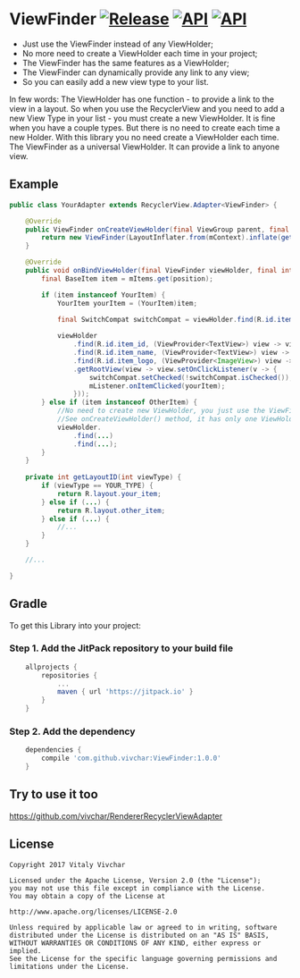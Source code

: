 # ViewFinder [![Release](https://jitpack.io/v/vivchar/ViewFinder.svg)](https://jitpack.io/#vivchar/ViewFinder) [![API](https://img.shields.io/badge/API-14%2B-yellow.svg?style=flat)](https://android-arsenal.com/api?level=14) [![API](https://img.shields.io/badge/Size-4%20KB-e91e63.svg)](http://www.methodscount.com/?lib=com.github.vivchar%3AViewFinder%3A1.0.0)

* Just use the ViewFinder instead of any ViewHolder;
* No more need to create a ViewHolder each time in your project;
* The ViewFinder has the same features as a ViewHolder;
* The ViewFinder can dynamically provide any link to any view;
* So you can easily add a new view type to your list.

In few words: The ViewHolder has one function - to provide a link to the view in a layout. So when you use the RecyclerView and you need to add a new View Type in your list - you must create a new ViewHolder. It is fine when you have a couple types.
But there is no need to create each time a new Holder. With this library you no need create a ViewHolder each time. The ViewFinder as a universal ViewHolder. It can provide a link to anyone view.

## Example 
```java
public class YourAdapter extends RecyclerView.Adapter<ViewFinder> {

    @Override
    public ViewFinder onCreateViewHolder(final ViewGroup parent, final int viewType) {
        return new ViewFinder(LayoutInflater.from(mContext).inflate(getLayoutID(viewType), parent, false));
    }

    @Override
    public void onBindViewHolder(final ViewFinder viewHolder, final int position) {
        final BaseItem item = mItems.get(position);

        if (item instanceof YourItem) {
            YourItem yourItem = (YourItem)item;
        
            final SwitchCompat switchCompat = viewHolder.find(R.id.item_switch);

            viewHolder
                .find(R.id.item_id, (ViewProvider<TextView>) view -> view.setText(String.valueOf(yourItem.getID())))
                .find(R.id.item_name, (ViewProvider<TextView>) view -> view.setText(yourItem.getName()))
                .find(R.id.item_logo, (ViewProvider<ImageView>) view -> view.setBackgroundResource(yourItem.getLogoResource()))
                .getRootView(view -> view.setOnClickListener(v -> {
                    switchCompat.setChecked(!switchCompat.isChecked());
                    mListener.onItemClicked(yourItem);
                }));
        } else if (item instanceof OtherItem) {
            //No need to create new ViewHolder, you just use the ViewFinder again
            //See onCreateViewHolder() method, it has only one ViewHolder 
            viewHolder.
                .find(...)
                .find(...);
        }
    }
    
    private int getLayoutID(int viewType) {
        if (viewType == YOUR_TYPE) {
            return R.layout.your_item;
        } else if (...) {
            return R.layout.other_item;
        } else if (...) {
            //...
        }
    }

    //...

}
```
## Gradle

To get this Library into your project:

### Step 1. Add the JitPack repository to your build file
```gradle
    allprojects {
        repositories {
            ...
            maven { url 'https://jitpack.io' }
        }
    }
```
### Step 2. Add the dependency
```gradle
    dependencies {
        compile 'com.github.vivchar:ViewFinder:1.0.0'
    }
```

## Try to use it too
https://github.com/vivchar/RendererRecyclerViewAdapter

## License

    Copyright 2017 Vitaly Vivchar

    Licensed under the Apache License, Version 2.0 (the "License");
    you may not use this file except in compliance with the License.
    You may obtain a copy of the License at

    http://www.apache.org/licenses/LICENSE-2.0

    Unless required by applicable law or agreed to in writing, software
    distributed under the License is distributed on an "AS IS" BASIS,
    WITHOUT WARRANTIES OR CONDITIONS OF ANY KIND, either express or implied.
    See the License for the specific language governing permissions and
    limitations under the License.
